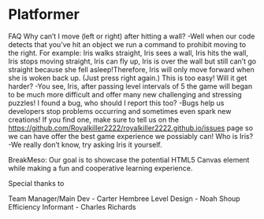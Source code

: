 # Platformer
FAQ
Why can’t I move (left or right) after hitting a wall?
   -Well when our code detects that you’ve hit an object we run a command to prohibit moving to the right. For example: Iris walks straight, Iris sees a wall, Iris hits the wall, Iris stops moving straight, Iris can fly up, Iris is over the wall but still can’t go straight because she fell asleep!Therefore, Iris will only move forward when she is woken back up. (Just press right again.)
This is too easy! Will it get harder?
   -You see, Iris, after passing level intervals of 5 the game will began to be much more difficult and offer many new challenging and stressing puzzles!
I found a bug, who should I report this too?
   -Bugs help us developers stop problems occurring and sometimes even spark new creations! If you find one, make sure to tell us on the https://github.com/Royalkiller2222/royalkiller2222.github.io/issues  page so we can have offer the best game experience we possiably can!
Who is Iris?
  -We really don’t know, try asking Iris it yourself.

BreakMeso:
Our goal is to showcase the potential HTML5 Canvas element while making a fun and cooperative learning experience.








Special thanks to
 
Team Manager/Main Dev - Carter Hembree
Level Design - Noah Shoup
Efficiency Informant - Charles Richards 

